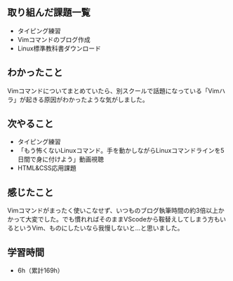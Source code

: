 ## 取り組んだ課題一覧
- タイピング練習
- Vimコマンドのブログ作成
- Linux標準教科書ダウンロード
## わかったこと
Vimコマンドについてまとめていたら、別スクールで話題になっている「Vimハラ」が起きる原因がわかったような気がしました。
## 次やること
- タイピング練習
- 「もう怖くないLinuxコマンド。手を動かしながらLinuxコマンドラインを5日間で身に付けよう」動画視聴
- HTML&CSS応用課題
## 感じたこと
Vimコマンドがまったく使いこなせず、いつものブログ執筆時間の約3倍以上かかって大変でした。でも慣れればそのままVScodeから鞍替えしてしまう方もいるというVim、ものにしたいなら我慢しないと…と思いました。
## 学習時間
- 6h（累計169h）
